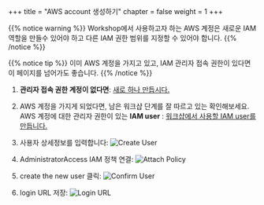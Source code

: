 +++
title = "AWS account 생성하기"
chapter = false
weight = 1
+++

{{% notice warning %}}
 Workshop에서 사용하고자 하는 AWS 계정은 새로운 IAM 역할을 만들수 있어야 하고 다른 IAM 권한 범위를 지정할 수 있어야 합니다.
{{% /notice %}}

{{% notice tip %}}
이미 AWS 계정을 가지고 있고, IAM 관리자 접속 권한이 있다면 이 페이지를 넘어가도 좋습니다.
{{% /notice %}}

1. **관리자 접속 권한 계정이 없다면**: [새로 하나 만듭시다.](https://aws.amazon.com/getting-started/)

1. AWS 계정을 가지게 되었다면, 남은 워크샵 단계를 잘 따르고 있는 확인해보세요.  
AWS 계정에 대한 관리자 권한이 있는 **IAM user** : 
[워크샵에서 사용할 IAM user를 만듭니다.](https://console.aws.amazon.com/iam/home?region=us-east-1#/users$new)

1. 사용자 상세정보를 입력합니다:
![Create User](/images/iam-1-create-user.png)

1. AdministratorAccess IAM 정책 연결:
![Attach Policy](/images/iam-2-attach-policy.png)

1. create the new user 클릭:
![Confirm User](/images/iam-3-create-user.png)

1. login URL 저장:
![Login URL](/images/iam-4-save-url.png)

